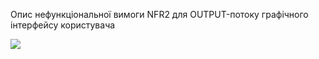 Опис нефункціональної вимоги NFR2 для OUTPUT-потоку графічного інтерфейсу користувача


![](https://github.com/oleksandrblazhko/ai202-barkar/blob/oleksandrblazhko/ai202-barkar_with_laboratory_work_3/1.4-FuncNonFuncRequirements/1.4.4-NFRUserInterfaceOUTPUT/purchases.png)
